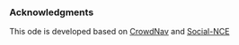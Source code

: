 ### Acknowledgments

This ode is developed based on [CrowdNav](https://github.com/vita-epfl/CrowdNav) and [Social-NCE](https://github.com/vita-epfl/social-nce)
